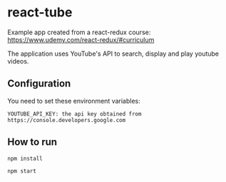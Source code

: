 # react-tube

Example app created from a react-redux course: <https://www.udemy.com/react-redux/#curriculum>

The application uses YouTube's API to search, display and play youtube videos.

## Configuration

You need to set these environment variables:

`YOUTUBE_API_KEY: the api key obtained from https://console.developers.google.com`

## How to run

`npm install`

`npm start`
